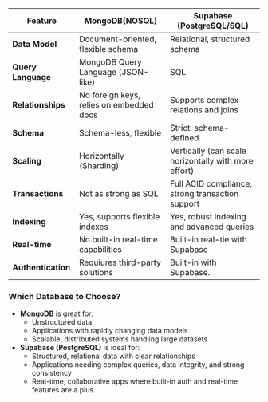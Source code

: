 | Feature            | MongoDB(NOSQL)                           | Supabase (PostgreSQL/SQL)                            |
| ------------------ | ---------------------------------------- | ---------------------------------------------------- |
| **Data Model**     | Document-oriented, flexible schema       | Relational, structured schema                        |
| **Query Language** | MongoDB Query Language (JSON-like)       | SQL                                                  |
| **Relationships**  | No foreign keys, relies on embedded docs | Supports complex relations and joins                 |
| **Schema**         | Schema-less, flexible                    | Strict, schema-defined                               |
| **Scaling**        | Horizontally (Sharding)                  | Vertically (can scale horizontally with more effort) |
| **Transactions**   | Not as strong as SQL                     | Full ACID compliance, strong transaction support     |
| **Indexing**       | Yes, supports flexible indexes           | Yes, robust indexing and advanced queries            |
| **Real-time**      | No built-in real-time capabilities       | Built-in real-tie with Supabase                      |
| **Authentication** | Requiures third-party solutions          | Built-in with Supabase.                              |

### Which Database to Choose?

- **MongoDB** is great for:
  - Unstructured data
  - Applications with rapidly changing data models
  - Scalable, distributed systems handling large datasets
- **Supabase (PostgreSQL)** is ideal for:
  - Structured, relational data with clear relationships
  - Applications needing complex queries, data integrity, and strong consistency
  - Real-time, collaborative apps where built-in auth and real-time features are a plus.